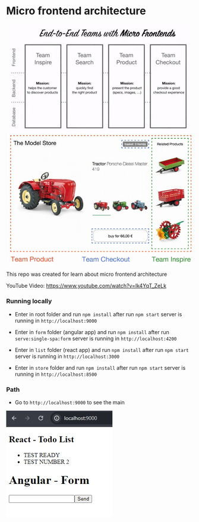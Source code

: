 # Micro frontend architecture

<img src="/src/assets/microfrontend.jpg">

<img src="/src/assets/client-side-integration.jpg">

This repo was created for learn about micro frontend architecture

YouTube Video: https://www.youtube.com/watch?v=Ik4YqT_ZeLk

### Running locally

- Enter in root folder and run `npm install` after run `npm start` server is running in `http://localhost:9000`

- Enter in `form` folder (angular app) and run `npm install` after run `serve:single-spa:form` server is running in `http://localhost:4200`

- Enter in `list` folder (react app) and run `npm install` after run `npm start` server is running in `http://localhost:3000`

- Enter in `store` folder and run `npm install` after run `npm start` server is running in `http://localhost:8500`

### Path

- Go to `http://localhost:9000` to see the main

<img src="/src/assets/react-angular.jpg">
